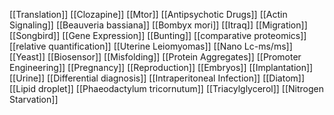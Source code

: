 [[Translation]]
[[Clozapine]]
[[Mtor]]
[[Antipsychotic Drugs]]
[[Actin Signaling]]
[[Beauveria bassiana]]
[[Bombyx mori]]
[[Itraq]]
[[Migration]]
[[Songbird]]
[[Gene Expression]]
[[Bunting]]
[[comparative proteomics]]
[[relative quantification]]
[[Uterine Leiomyomas]]
[[Nano Lc-ms/ms]]
[[Yeast]]
[[Biosensor]]
[[Misfolding]]
[[Protein Aggregates]]
[[Promoter Engineering]]
[[Pregnancy]]
[[Reproduction]]
[[Embryos]]
[[Implantation]]
[[Urine]]
[[Differential diagnosis]]
[[Intraperitoneal Infection]]
[[Diatom]]
[[Lipid droplet]]
[[Phaeodactylum tricornutum]]
[[Triacylglycerol]]
[[Nitrogen Starvation]]

